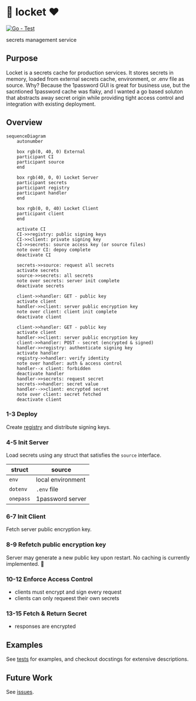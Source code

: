 # 🔐 locket ❤️

[![Go - Test](https://github.com/grackleclub/locket/actions/workflows/go.yml/badge.svg?branch=main)](https://github.com/grackleclub/locket/actions/workflows/go.yml)

secrets management service

## Purpose
Locket is a secrets cache for production services. It stores secrets in memory, loaded from external secrets cache, environment, or .env file as source. Why? Because the 1password GUI is great for business use, but the sacntioned 1password cache was flaky, and I wanted a go based soluton that abstracts away secret origin while providing tight access control and integration with existing deployment.

## Overview
```mermaid
sequenceDiagram
    autonumber

    box rgb(0, 40, 0) External 
    participant CI
    participant source
    end

    box rgb(40, 0, 0) Locket Server
    participant secrets
    participant registry
    participant handler
    end

    box rgb(0, 0, 40) Locket Client
    participant client
    end

    activate CI
    CI->>registry: public signing keys
    CI->>client: private signing key
    CI->>secrets: source access key (or source files)
    note over CI: depoy complete
    deactivate CI

    secrets->>source: request all secrets
    activate secrets
    source->>secrets: all secrets
    note over secrets: server init complete
    deactivate secrets

    client->>handler: GET - public key
    activate client
    handler->>client: server public encryption key
    note over client: client init complete
    deactivate client

    client->>handler: GET - public key
    activate client
    handler->>client: server public encryption key
    client->>handler: POST - secret (encrypted & signed)
    handler->>registry: authenticate signing key
    activate handler
    registry->>handler: verify identity
    note over handler: auth & access control
    handler--x client: forbidden
    deactivate handler
    handler->>secrets: request secret
    secrets->>handler: secret value
    handler-->>client: encrypted secret
    note over client: secret fetched
    deactivate client
```

### 1-3 Deploy
Create [registry](./registry.go) and distribute signing keys.

### 4-5 Init Server
Load secrets using any struct that satisfies the `source` interface.

struct | source
--- | ---
`env` | local environment
`dotenv` | `.env` file
`onepass` | 1password server


### 6-7 Init Client
Fetch server public encryption key.

### 8-9 Refetch public encryption key
Server may generate a new public key upon restart. No caching is currently implemented. 🤷

### 10-12 Enforce Access Control
- clients must encrypt and sign every request
- clients can only requeest their own secrets

### 13-15 Fetch & Return Secret
- responses are encrypted

 ## Examples
See [tests](./locket_test.go) for examples, and checkout docstings for extensive descriptions.

## Future Work
See [issues](https://github.com/grackleclub/locket/issues).
